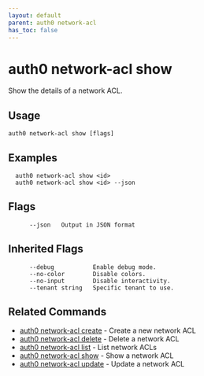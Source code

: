 ```yaml
---
layout: default
parent: auth0 network-acl
has_toc: false
---
```

# auth0 network-acl show

Show the details of a network ACL.

## Usage
```
auth0 network-acl show [flags]
```

## Examples

```
  auth0 network-acl show <id>
  auth0 network-acl show <id> --json
```


## Flags

```
      --json   Output in JSON format
```


## Inherited Flags

```
      --debug           Enable debug mode.
      --no-color        Disable colors.
      --no-input        Disable interactivity.
      --tenant string   Specific tenant to use.
```


## Related Commands

- [auth0 network-acl create](auth0_network-acl_create.md) - Create a new network ACL
- [auth0 network-acl delete](auth0_network-acl_delete.md) - Delete a network ACL
- [auth0 network-acl list](auth0_network-acl_list.md) - List network ACLs
- [auth0 network-acl show](auth0_network-acl_show.md) - Show a network ACL
- [auth0 network-acl update](auth0_network-acl_update.md) - Update a network ACL


